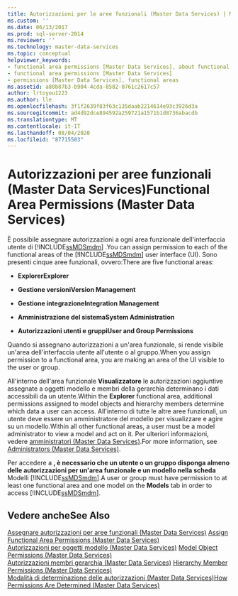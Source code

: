 ```yaml
---
title: Autorizzazioni per le aree funzionali (Master Data Services) | Microsoft Docs
ms.custom: ''
ms.date: 06/13/2017
ms.prod: sql-server-2014
ms.reviewer: ''
ms.technology: master-data-services
ms.topic: conceptual
helpviewer_keywords:
- functional area permissions [Master Data Services], about functional area permissions
- functional area permissions [Master Data Services]
- permissions [Master Data Services], functional areas
ms.assetid: a80b87b3-b904-4cda-8582-0761c2617c57
author: lrtoyou1223
ms.author: lle
ms.openlocfilehash: 3f1f2639f83f63c135daab2214614e93c3926d3a
ms.sourcegitcommit: ad4d92dce894592a259721a1571b1d8736abacdb
ms.translationtype: MT
ms.contentlocale: it-IT
ms.lasthandoff: 08/04/2020
ms.locfileid: "87715503"
---
```

# <a name="functional-area-permissions-master-data-services"></a><span data-ttu-id="76fc7-102">Autorizzazioni per aree funzionali (Master Data Services)</span><span class="sxs-lookup"><span data-stu-id="76fc7-102">Functional Area Permissions (Master Data Services)</span></span>
  <span data-ttu-id="76fc7-103">È possibile assegnare autorizzazioni a ogni area funzionale dell'interfaccia utente di [!INCLUDE[ssMDSmdm](../includes/ssmdsmdm-md.md)] .</span><span class="sxs-lookup"><span data-stu-id="76fc7-103">You can assign permission to each of the functional areas of the [!INCLUDE[ssMDSmdm](../includes/ssmdsmdm-md.md)] user interface (UI).</span></span> <span data-ttu-id="76fc7-104">Sono presenti cinque aree funzionali, ovvero:</span><span class="sxs-lookup"><span data-stu-id="76fc7-104">There are five functional areas:</span></span>  
  
-   <span data-ttu-id="76fc7-105">**Explorer**</span><span class="sxs-lookup"><span data-stu-id="76fc7-105">**Explorer**</span></span>  
  
-   <span data-ttu-id="76fc7-106">**Gestione versioni**</span><span class="sxs-lookup"><span data-stu-id="76fc7-106">**Version Management**</span></span>  
  
-   <span data-ttu-id="76fc7-107">**Gestione integrazione**</span><span class="sxs-lookup"><span data-stu-id="76fc7-107">**Integration Management**</span></span>  
  
-   <span data-ttu-id="76fc7-108">**Amministrazione del sistema**</span><span class="sxs-lookup"><span data-stu-id="76fc7-108">**System Administration**</span></span>  
  
-   <span data-ttu-id="76fc7-109">**Autorizzazioni utenti e gruppi**</span><span class="sxs-lookup"><span data-stu-id="76fc7-109">**User and Group Permissions**</span></span>  
  
 <span data-ttu-id="76fc7-110">Quando si assegnano autorizzazioni a un'area funzionale, si rende visibile un'area dell'interfaccia utente all'utente o al gruppo.</span><span class="sxs-lookup"><span data-stu-id="76fc7-110">When you assign permission to a functional area, you are making an area of the UI visible to the user or group.</span></span>  
  
 <span data-ttu-id="76fc7-111">All'interno dell'area funzionale **Visualizzatore** le autorizzazioni aggiuntive assegnate a oggetti modello e membri della gerarchia determinano i dati accessibili da un utente.</span><span class="sxs-lookup"><span data-stu-id="76fc7-111">Within the **Explorer** functional area, additional permissions assigned to model objects and hierarchy members determine which data a user can access.</span></span> <span data-ttu-id="76fc7-112">All'interno di tutte le altre aree funzionali, un utente deve essere un amministratore del modello per visualizzare e agire su un modello.</span><span class="sxs-lookup"><span data-stu-id="76fc7-112">Within all other functional areas, a user must be a model administrator to view a model and act on it.</span></span> <span data-ttu-id="76fc7-113">Per ulteriori informazioni, vedere [amministratori &#40;Master Data Services&#41;](administrators-master-data-services.md).</span><span class="sxs-lookup"><span data-stu-id="76fc7-113">For more information, see [Administrators &#40;Master Data Services&#41;](administrators-master-data-services.md).</span></span>  
  
 <span data-ttu-id="76fc7-114">Per accedere a **, è necessario che un utente o un gruppo disponga almeno delle autorizzazioni per un'area funzionale e un modello nella scheda** Modelli [!INCLUDE[ssMDSmdm](../includes/ssmdsmdm-md.md)].</span><span class="sxs-lookup"><span data-stu-id="76fc7-114">A user or group must have permission to at least one functional area and one model on the **Models** tab in order to access [!INCLUDE[ssMDSmdm](../includes/ssmdsmdm-md.md)].</span></span>  
  
## <a name="see-also"></a><span data-ttu-id="76fc7-115">Vedere anche</span><span class="sxs-lookup"><span data-stu-id="76fc7-115">See Also</span></span>  
 <span data-ttu-id="76fc7-116">[Assegnare autorizzazioni per aree funzionali &#40;Master Data Services&#41;](../../2014/master-data-services/assign-functional-area-permissions-master-data-services.md) </span><span class="sxs-lookup"><span data-stu-id="76fc7-116">[Assign Functional Area Permissions &#40;Master Data Services&#41;](../../2014/master-data-services/assign-functional-area-permissions-master-data-services.md) </span></span>  
 <span data-ttu-id="76fc7-117">[Autorizzazioni per oggetti modello &#40;Master Data Services&#41;](../../2014/master-data-services/model-object-permissions-master-data-services.md) </span><span class="sxs-lookup"><span data-stu-id="76fc7-117">[Model Object Permissions &#40;Master Data Services&#41;](../../2014/master-data-services/model-object-permissions-master-data-services.md) </span></span>  
 <span data-ttu-id="76fc7-118">[Autorizzazioni membri gerarchia &#40;Master Data Services&#41;](../../2014/master-data-services/hierarchy-member-permissions-master-data-services.md) </span><span class="sxs-lookup"><span data-stu-id="76fc7-118">[Hierarchy Member Permissions &#40;Master Data Services&#41;](../../2014/master-data-services/hierarchy-member-permissions-master-data-services.md) </span></span>  
 [<span data-ttu-id="76fc7-119">Modalità di determinazione delle autorizzazioni &#40;Master Data Services&#41;</span><span class="sxs-lookup"><span data-stu-id="76fc7-119">How Permissions Are Determined &#40;Master Data Services&#41;</span></span>](../../2014/master-data-services/how-permissions-are-determined-master-data-services.md)  
  
  
